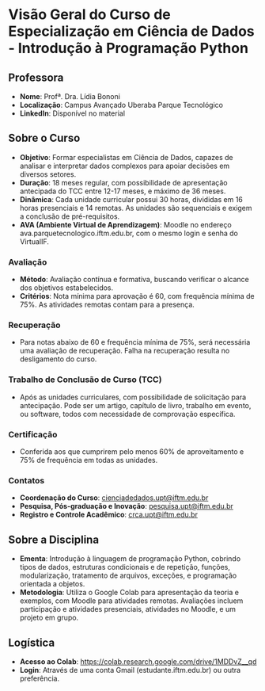# Visão Geral do Curso de Especialização em Ciência de Dados - Introdução à Programação Python

## Professora
- **Nome**: Profª. Dra. Lídia Bononi
- **Localização**: Campus Avançado Uberaba Parque Tecnológico
- **LinkedIn**: Disponível no material

## Sobre o Curso
- **Objetivo**: Formar especialistas em Ciência de Dados, capazes de analisar e interpretar dados complexos para apoiar decisões em diversos setores.
- **Duração**: 18 meses regular, com possibilidade de apresentação antecipada do TCC entre 12-17 meses, e máximo de 36 meses.
- **Dinâmica**: Cada unidade curricular possui 30 horas, divididas em 16 horas presenciais e 14 remotas. As unidades são sequenciais e exigem a conclusão de pré-requisitos.
- **AVA (Ambiente Virtual de Aprendizagem)**: Moodle no endereço ava.parquetecnologico.iftm.edu.br, com o mesmo login e senha do VirtualIF.

### Avaliação
- **Método**: Avaliação contínua e formativa, buscando verificar o alcance dos objetivos estabelecidos.
- **Critérios**: Nota mínima para aprovação é 60, com frequência mínima de 75%. As atividades remotas contam para a presença.

### Recuperação
- Para notas abaixo de 60 e frequência mínima de 75%, será necessária uma avaliação de recuperação. Falha na recuperação resulta no desligamento do curso.

### Trabalho de Conclusão de Curso (TCC)
- Após as unidades curriculares, com possibilidade de solicitação para antecipação. Pode ser um artigo, capítulo de livro, trabalho em evento, ou software, todos com necessidade de comprovação específica.

### Certificação
- Conferida aos que cumprirem pelo menos 60% de aproveitamento e 75% de frequência em todas as unidades.

### Contatos
- **Coordenação do Curso**: cienciadedados.upt@iftm.edu.br
- **Pesquisa, Pós-graduação e Inovação**: pesquisa.upt@iftm.edu.br
- **Registro e Controle Acadêmico**: crca.upt@iftm.edu.br

## Sobre a Disciplina
- **Ementa**: Introdução à linguagem de programação Python, cobrindo tipos de dados, estruturas condicionais e de repetição, funções, modularização, tratamento de arquivos, exceções, e programação orientada a objetos.
- **Metodologia**: Utiliza o Google Colab para apresentação da teoria e exemplos, com Moodle para atividades remotas. Avaliações incluem participação e atividades presenciais, atividades no Moodle, e um projeto em grupo.

## Logística
- **Acesso ao Colab**: https://colab.research.google.com/drive/1MDDvZ__qd
- **Login**: Através de uma conta Gmail (estudante.iftm.edu.br) ou outra preferência.

